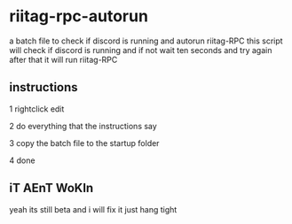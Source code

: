# riitag-rpc-autorun
a batch file to check if discord is running and autorun riitag-RPC
this script will check if discord is running and if not wait ten seconds and try again
after that it will run riitag-RPC

## instructions

1 rightclick edit

2 do everything that the instructions say

3 copy the batch file to the startup folder

4 done

## iT AEnT WoKIn

yeah its still beta and i will fix it
just hang tight
